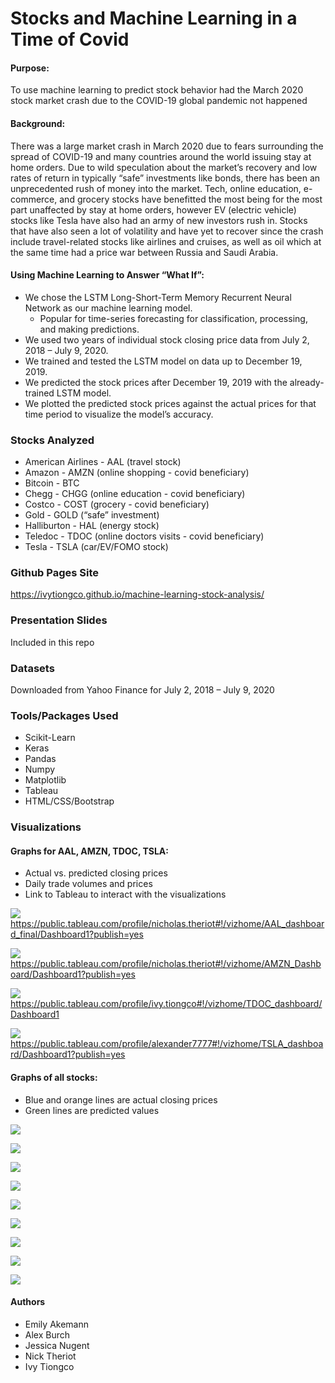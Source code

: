 # Stocks and Machine Learning in a Time of Covid

#### Purpose: 

To use machine learning to predict stock behavior had the March 2020 stock market crash due to the COVID-19 global pandemic not happened

#### Background: 

There was a large market crash in March 2020 due to fears surrounding the spread of COVID-19 and many countries around the world issuing stay at home orders. Due to wild speculation about the market’s recovery and low rates of return in typically “safe” investments like bonds, there has been an unprecedented rush of money into the market. Tech, online education, e-commerce, and grocery stocks have benefitted the most being for the most part unaffected by stay at home orders, however EV (electric vehicle) stocks like Tesla have also had an army of new investors rush in. Stocks that have also seen a lot of volatility and have yet to recover since the crash include travel-related stocks like airlines and cruises, as well as oil which at the same time had a price war between Russia and Saudi Arabia.

#### Using Machine Learning to Answer “What If”:
* We chose the LSTM Long-Short-Term Memory Recurrent Neural Network as our machine learning model.
  * Popular for time-series forecasting for classification, processing, and making predictions.
* We used two years of individual stock closing price data from July 2, 2018 – July 9, 2020.
* We trained and tested the LSTM model on data up to December 19, 2019.
* We predicted the stock prices after December 19, 2019 with the already-trained LSTM model.
* We plotted the predicted stock prices against the actual prices for that time period to visualize the model’s accuracy.

### Stocks Analyzed
* American Airlines - AAL (travel stock)
* Amazon - AMZN (online shopping - covid beneficiary)
* Bitcoin - BTC
* Chegg - CHGG (online education - covid beneficiary)
* Costco - COST (grocery - covid beneficiary)
* Gold - GOLD (“safe” investment)
* Halliburton - HAL (energy stock)
* Teledoc - TDOC (online doctors visits - covid beneficiary)
* Tesla - TSLA (car/EV/FOMO stock)

### Github Pages Site

https://ivytiongco.github.io/machine-learning-stock-analysis/

### Presentation Slides

Included in this repo

### Datasets

Downloaded from Yahoo Finance for July 2, 2018 – July 9, 2020

### Tools/Packages Used
* Scikit-Learn
* Keras
* Pandas
* Numpy
* Matplotlib
* Tableau
* HTML/CSS/Bootstrap

### Visualizations 
#### Graphs for AAL, AMZN, TDOC, TSLA:
* Actual vs. predicted closing prices
* Daily trade volumes and prices
* Link to Tableau to interact with the visualizations

![](charts/AAL_dashboard.png)
https://public.tableau.com/profile/nicholas.theriot#!/vizhome/AAL_dashboard_final/Dashboard1?publish=yes

![](charts/AMZN_dashboard.png)
https://public.tableau.com/profile/nicholas.theriot#!/vizhome/AMZN_Dashboard/Dashboard1?publish=yes

![](charts/TDOC_Dashboard.png)
https://public.tableau.com/profile/ivy.tiongco#!/vizhome/TDOC_dashboard/Dashboard1

![](charts/TSLA_dashboard.png)
https://public.tableau.com/profile/alexander7777#!/vizhome/TSLA_dashboard/Dashboard1?publish=yes

#### Graphs of all stocks:
* Blue and orange lines are actual closing prices
* Green lines are predicted values

![](charts/AAL.png)

![](charts/AMZN.png)

![](charts/BTC.png)

![](charts/CHGG.png)

![](charts/COST.png)

![](charts/GOLD.png)

![](charts/HAL.png)

![](charts/TDOC.png)

![](charts/TSLA.png)

#### Authors
* Emily Akemann
* Alex Burch
* Jessica Nugent
* Nick Theriot
* Ivy Tiongco
